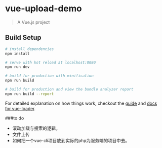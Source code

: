 # vue-upload-demo

> A Vue.js project

## Build Setup

``` bash
# install dependencies
npm install

# serve with hot reload at localhost:8080
npm run dev

# build for production with minification
npm run build

# build for production and view the bundle analyzer report
npm run build --report
```

For detailed explanation on how things work, checkout the [guide](http://vuejs-templates.github.io/webpack/) and [docs for vue-loader](http://vuejs.github.io/vue-loader).


###to do

* 滚动加载与搜索的逻辑。
* 文件上传
* 如何把一个vue-cli项目放到实际的php为服务端的项目中去。